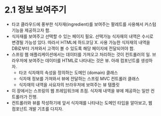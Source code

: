 # 2.1 정보 보여주기
- 타코 클라우드에 풍부한 식자재(ingredient)를 보여주는 팔레트를 사용해서 커스텀 기능을 제공하고자 함.
- 식자재를 보여주고 선택할 수 있는 페이지 필요. 선택가능 식자재의 내역은 수시로 변경될 가능성 있다. 따라서 HTML에 하드코딩 X. 사용 가능한 식자재의 내역을 DB로부터 가져와서 고객이
볼 수 있도록 해당 페이지에 전달되어야 함.
- 스프링 웹 애플리케이션에서는 데이터를 가져오고 처리하는 것이 컨트롤러의 일. 브라우저에 보여주는 데이터를 HTML로 나타내는 것은 뷰. 아래 컴포넌트를 생성하자.
  - 타코 식자재의 속성을 정의하는 도메인 (domain) 클래스
  - 식자재 정보를 가져와서 뷰에 전달하는 스프링 MVC 컨트롤러 클래스
  - 식자재의 내역을 사요자의 브라우저에 보여주는 뷰 템플릿
- 이 장에서는 스프링의 웹 프레임워크에 초점. 식자재 내역을 뷰에 제공하는 일만 컨트롤러가 진행.
- 컨트롤러와 뷰를 작성하기에 앞서 식자재를 나타내는 도메인 타입을 알아보고, 웹 컴포넌트 개발 기초를 다지자.
